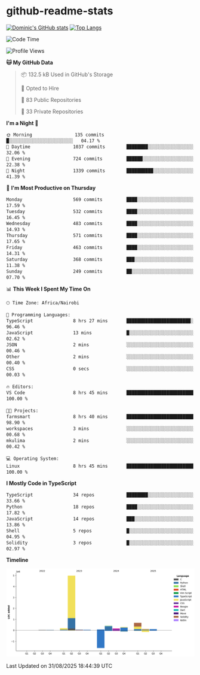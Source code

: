 # github-readme-stats
[![Dominic's GitHub stats](https://github-readme-stats.vercel.app/api?username=Domengo&show_icons=true)](https://github.com/anuraghazra/github-readme-stats)
[![Top Langs](https://github-readme-stats.vercel.app/api/top-langs/?username=Domengo&show_icons=true)](https://github.com/Domengo/github-readme-stats)

<!--START_SECTION:waka-->
![Code Time](http://img.shields.io/badge/Code%20Time-1%2C160%20hrs%2023%20mins-blue)

![Profile Views](http://img.shields.io/badge/Profile%20Views-0-blue)

**🐱 My GitHub Data** 

> 📦 132.5 kB Used in GitHub's Storage 
 > 
> 💼 Opted to Hire
 > 
> 📜 83 Public Repositories 
 > 
> 🔑 33 Private Repositories 
 > 
**I'm a Night 🦉** 

```text
🌞 Morning                135 commits         █░░░░░░░░░░░░░░░░░░░░░░░░   04.17 % 
🌆 Daytime                1037 commits        ████████░░░░░░░░░░░░░░░░░   32.06 % 
🌃 Evening                724 commits         ██████░░░░░░░░░░░░░░░░░░░   22.38 % 
🌙 Night                  1339 commits        ██████████░░░░░░░░░░░░░░░   41.39 % 
```
📅 **I'm Most Productive on Thursday** 

```text
Monday                   569 commits         ████░░░░░░░░░░░░░░░░░░░░░   17.59 % 
Tuesday                  532 commits         ████░░░░░░░░░░░░░░░░░░░░░   16.45 % 
Wednesday                483 commits         ████░░░░░░░░░░░░░░░░░░░░░   14.93 % 
Thursday                 571 commits         ████░░░░░░░░░░░░░░░░░░░░░   17.65 % 
Friday                   463 commits         ████░░░░░░░░░░░░░░░░░░░░░   14.31 % 
Saturday                 368 commits         ███░░░░░░░░░░░░░░░░░░░░░░   11.38 % 
Sunday                   249 commits         ██░░░░░░░░░░░░░░░░░░░░░░░   07.70 % 
```


📊 **This Week I Spent My Time On** 

```text
🕑︎ Time Zone: Africa/Nairobi

💬 Programming Languages: 
TypeScript               8 hrs 27 mins       ████████████████████████░   96.46 % 
JavaScript               13 mins             █░░░░░░░░░░░░░░░░░░░░░░░░   02.62 % 
JSON                     2 mins              ░░░░░░░░░░░░░░░░░░░░░░░░░   00.46 % 
Other                    2 mins              ░░░░░░░░░░░░░░░░░░░░░░░░░   00.40 % 
CSS                      0 secs              ░░░░░░░░░░░░░░░░░░░░░░░░░   00.03 % 

🔥 Editors: 
VS Code                  8 hrs 45 mins       █████████████████████████   100.00 % 

🐱‍💻 Projects: 
farmsmart                8 hrs 40 mins       █████████████████████████   98.90 % 
workspaces               3 mins              ░░░░░░░░░░░░░░░░░░░░░░░░░   00.68 % 
mkulima                  2 mins              ░░░░░░░░░░░░░░░░░░░░░░░░░   00.42 % 

💻 Operating System: 
Linux                    8 hrs 45 mins       █████████████████████████   100.00 % 
```

**I Mostly Code in TypeScript** 

```text
TypeScript               34 repos            ████████░░░░░░░░░░░░░░░░░   33.66 % 
Python                   18 repos            ████░░░░░░░░░░░░░░░░░░░░░   17.82 % 
JavaScript               14 repos            ███░░░░░░░░░░░░░░░░░░░░░░   13.86 % 
Shell                    5 repos             █░░░░░░░░░░░░░░░░░░░░░░░░   04.95 % 
Solidity                 3 repos             █░░░░░░░░░░░░░░░░░░░░░░░░   02.97 % 
```



**Timeline**

![Lines of Code chart](https://raw.githubusercontent.com/Domengo/Domengo/main/assets/bar_graph.png)


 Last Updated on 31/08/2025 18:44:39 UTC
<!--END_SECTION:waka-->


